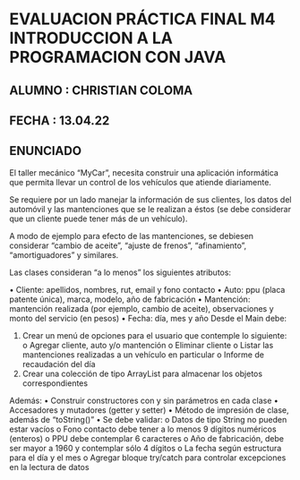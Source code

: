 # EVALUACION PRÁCTICA FINAL M4 INTRODUCCION A LA PROGRAMACION CON JAVA

## ALUMNO 	: CHRISTIAN COLOMA

## FECHA	: 13.04.22 

## ENUNCIADO
El taller mecánico “MyCar”, necesita construir una aplicación informática que permita llevar un control de los vehículos que atiende diariamente.

Se requiere por un lado manejar la información de sus clientes, los datos del automóvil y las mantenciones que se le realizan a éstos (se debe considerar que un cliente puede tener más de un vehículo).

A modo de ejemplo para efecto de las mantenciones, se debiesen considerar “cambio de aceite”, “ajuste de frenos”, “afinamiento”, “amortiguadores” y similares.

Las clases consideran “a lo menos” los siguientes atributos:

•	Cliente: apellidos, nombres, rut, email y fono contacto
•	Auto: ppu (placa patente única), marca, modelo, año de fabricación 
•	Mantención: mantención realizada (por ejemplo, cambio de aceite), observaciones y monto del servicio (en pesos)
•	Fecha: día, mes y año
Desde el Main debe:

1.	Crear un menú de opciones para el usuario que contemple lo siguiente: 
o	Agregar cliente, auto y/o mantención
o	Eliminar cliente
o	Listar las mantenciones realizadas a un vehículo en particular 
o	Informe de recaudación del día
2.	Crear una colección de tipo ArrayList para almacenar los objetos correspondientes

Además:
•	Construir constructores con y sin parámetros en cada clase
•	Accesadores y mutadores (getter y setter)
•	Método de impresión de clase, además de “toString()”
•	Se debe validar:
o	Datos de tipo String no pueden estar vacíos
o	Fono contacto debe tener a lo menos 9 dígitos numéricos (enteros)
o	PPU debe contemplar 6 caracteres
o	Año de fabricación, debe ser mayor a 1960 y contemplar sólo 4 dígitos
o	La fecha según estructura para el día y el mes
o	Agregar bloque try/catch para controlar excepciones en la lectura de datos

